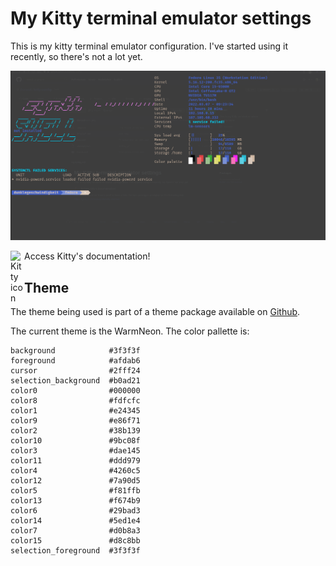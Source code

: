 # My Kitty terminal emulator settings #
This is my kitty terminal emulator configuration. I've started using it recently, so there's not a lot yet. 

<img
    alt="Print kitty-terminal"
    src="./kitty-print.png"
/>  

[<img
    alt="Kitty icon"
    src="https://sw.kovidgoyal.net/kitty/_static/kitty.svg"
    width="22px"
    align="left"
/>][kitty-link]
Access Kitty's documentation!

## Theme ##

The theme being used is part of a theme package available on [Github][theme-package]. 

The current theme is the WarmNeon. The color pallette is:  
   
    background            #3f3f3f
    foreground            #afdab6
    cursor                #2fff24
    selection_background  #b0ad21
    color0                #000000
    color8                #fdfcfc
    color1                #e24345
    color9                #e86f71
    color2                #38b139
    color10               #9bc08f
    color3                #dae145
    color11               #ddd979
    color4                #4260c5
    color12               #7a90d5
    color5                #f81ffb
    color13               #f674b9
    color6                #29bad3
    color14               #5ed1e4
    color7                #d0b8a3
    color15               #d8c8bb
    selection_foreground  #3f3f3f

[theme-package]: https://github.com/dexpota/kitty-themes
[kitty-link]: https://sw.kovidgoyal.net/kitty/

